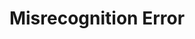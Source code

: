 ---
title: "Misrecognition Error"

categories: ['']

tags: ['Misrecognition', 'Error']

arwords: 'أخطاء اﻹخفاق'

arexps: []

enwords: ['Misrecognition Error']

enexps: []

arlexicons: 'خ'

enlexicons: 'M'

authors: ['Ruqayya Roshdy']

translators: ['X']

citations: 'تطبيقات أساسية في المعالجة الآلية للغة العربية'

sources: 'مركز الملك عبدالله بن عبدالعزيز الدولي لخدمة اللغة العربية'

slug: ""
---
